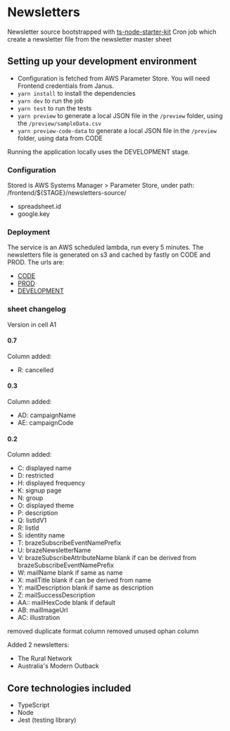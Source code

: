 # Newsletters

Newsletter source bootstrapped with [ts-node-starter-kit](https://github.com/guardian/ts-node-starter-kit)
Cron job which create a newsletter file from the newsletter master sheet

## Setting up your development environment

* Configuration is fetched from AWS Parameter Store. You will need Frontend credentials from Janus.
* `yarn install` to install the dependencies
* `yarn dev` to run the job
* `yarn test` to run the tests
* `yarn preview` to generate a local JSON file in the `/preview` folder, using the `/preview/sampleData.csv`
* `yarn preview-code-data` to generate a local JSON file in the `/preview` folder, using data from CODE

Running the application locally uses the DEVELOPMENT stage.

### Configuration

Stored is AWS Systems Manager > Parameter Store, under path: /frontend/${STAGE}/newsletters-source/

* spreadsheet.id
* google.key

### Deployment

The service is an AWS scheduled lambda, run every 5 minutes.
The newsletters file is generated on s3 and cached by fastly on CODE and PROD.
The urls are:

* [CODE](https://newsletters.code.dev-guardianapis.com/newsletters)
* [PROD](https://newsletters.guardianapis.com/newsletters)
* [DEVELOPMENT](https://aws-frontend-newsletters-source.s3.eu-west-1.amazonaws.com/DEVELOPMENT/newsletters)

### sheet changelog

Version in cell A1

#### 0.7

Column added:
* R: cancelled

#### 0.3

Column added:

* AD: campaignName
* AE: campaignCode

#### 0.2

Column added:

* C: displayed name
* D: restricted
* H: displayed frequency
* K: signup page
* N: group
* O: displayed theme
* P: description
* Q: listIdV1
* R: listId
* S: identity name
* T: brazeSubscribeEventNamePrefix
* U: brazeNewsletterName
* V: brazeSubscribeAttributeName blank if can be derived from brazeSubscribeEventNamePrefix
* W: mailName blank if same as name
* X: mailTitle blank if can be derived from name
* Y: mailDescription blank if same as description
* Z: mailSuccessDescription
* AA:: mailHexCode blank if default
* AB: mailImageUrl
* AC: illustration

removed duplicate format column
removed unused ophan column

Added 2 newsletters:

* The Rural Network
* Australia's Modern Outback

## Core technologies included

* TypeScript
* Node
* Jest (testing library)
